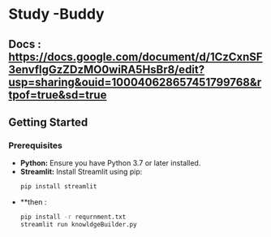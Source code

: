 # Study -Buddy
## Docs : https://docs.google.com/document/d/1CzCxnSF3envflgGzZDzMO0wiRA5HsBr8/edit?usp=sharing&ouid=100040628657451799768&rtpof=true&sd=true
## Getting Started

### Prerequisites
* **Python:** Ensure you have Python 3.7 or later installed.
* **Streamlit:** Install Streamlit using pip:
  ```bash
  pip install streamlit
* **then :
  ```bash
  pip install -r requrnment.txt
  streamlit run knowldgeBuilder.py
